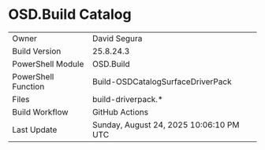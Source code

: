 ﻿# OSD.Build Catalog

| | |
|-|-|
| Owner | David Segura |
| Build Version | 25.8.24.3 |
| PowerShell Module | OSD.Build |
| PowerShell Function | Build-OSDCatalogSurfaceDriverPack |
| Files | build-driverpack.* |
| Build Workflow | GitHub Actions |
| Last Update | Sunday, August 24, 2025 10:06:10 PM UTC |
